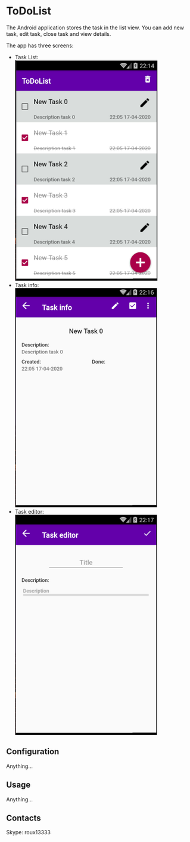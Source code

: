 # ToDoList

The Android application stores the task in the list view. You can add new task, edit task, close task and view details.

The app has three screens:

* Task List:  
![Image1 of ToDoListScreen1](/images/ToDoListScreen1.png)  
* Task info:  
![Image2 of ToDoListScreen2](/images/ToDoListScreen2.png)  
* Task editor:  
![Image3 of ToDoListScreen3](/images/ToDoListScreen3.png)  

## Configuration

Anything...

## Usage

Anything...

## Contacts
 Skype: roux13333
